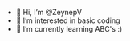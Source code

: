 - 👋 Hi, I’m @ZeynepV
- 👀 I’m interested in basic coding
- 🌱 I’m currently learning ABC's :)

<!---
ZeynepV/ZeynepV is a ✨ special ✨ repository because its `README.md` (this file) appears on your GitHub profile.
You can click the Preview link to take a look at your changes.
--->
